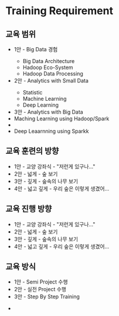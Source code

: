 <h1>Training Requirement</h1>

<h2>교육 범위</h2>
<ul>
<li>1안 - Big Data 경험</li>
  <ul>
    <li>Big Data Architecture</li>
    <li>Hadoop Eco-System</li>
    <li>Hadoop Data Processing</li>
  </ul>
<li>2안 - Analytics with Small Data</li>
  <ul>
    <li>Statistic</li>
    <li>Machine Learning</li>
    <li>Deep Learning</li>
  </ul>
<li>3안 - Analytics with Big Data</li>
    <li>Maching Learning using Hadoop/Spark<li>
    <li>Deep Leaarnning using Sparkk</li>
</ul>

<h2>교육 훈련의 방향</h2>
<ul>
<li>1안 - 교양 강좌식 - "저런게 있구나..."</li>
<li>2안 - 넓게 - 숲 보기</li>
<li>3안 - 깊게 - 숲속의 나무 보기</li>
<li>4안 - 넓고 깊게 - 우리 숲은 이렇게 생겼어...</li>
</ul>


<h2>교육 진행 방향</h1>
<ul>
<li>1안 - 교양 강좌식 - "저런게 있구나..."</li>
<li>2안 - 넓게 - 숲 보기</li>
<li>3안 - 깊게 - 숲속의 나무 보기</li>
<li>4안 - 넓고 깊게 - 우리 숲은 이렇게 생겼어...</li>
</ul>



<h2>교육 방식</h2>
<ul>
<li>1안 - Semi Project 수행</li>
<li>2안 - 실전 Project 수행</li>
<li>3안 - Step By Step Training</li>
</ul>

<ul>
  <li></li>
</ul>





